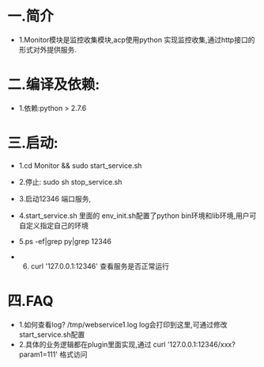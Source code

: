 一.简介
===
* 1.Monitor模块是监控收集模块,acp使用python 实现监控收集,通过http接口的形式对外提供服务.

二.编译及依赖:
===
* 1.依赖:python > 2.7.6

三.启动:
===
* 1.cd Monitor  && sudo start_service.sh
* 2.停止: sudo sh stop_service.sh 
* 3.启动12346 端口服务,
* 4.start_service.sh 里面的 env_init.sh配置了python bin环境和lib环境,用户可自定义指定自己的环境
* 5.ps -ef|grep py|grep 12346

* 6. curl '127.0.0.1:12346'  查看服务是否正常运行

四.FAQ
===
* 1.如何查看log? /tmp/webservice1.log log会打印到这里,可通过修改start_service.sh配置
* 2.具体的业务逻辑都在plugin里面实现,通过 curl '127.0.0.1:12346/xxx?param1=111' 格式访问
